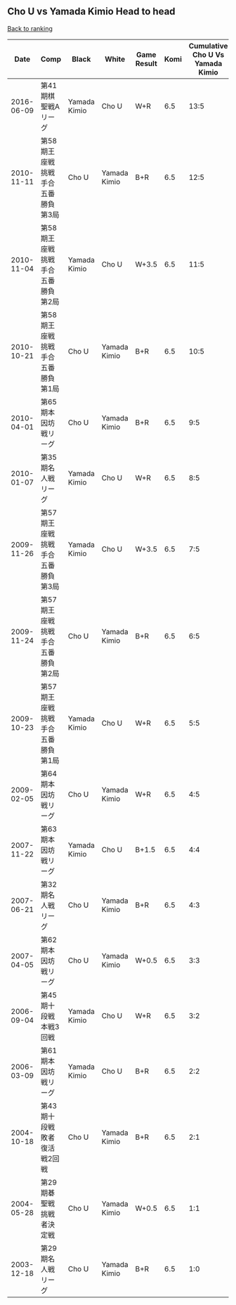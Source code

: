 ## Cho U vs Yamada Kimio Head to head

[Back to ranking](../../index.md)




| **Date** | **Comp** | **Black** | **White** | **Game Result** | **Komi** | **Cumulative Cho U Vs Yamada Kimio** | **Cho U Streak** | **Yamada Kimio Streak** | 
| --- | --- | --- | --- | --- | --- | --- | --- | --- |
| 2016-06-09 | 第41期棋聖戦Aリーグ | Yamada Kimio | Cho U | W+R | 6.5 | 13:5 | 9 | 0 | 
| 2010-11-11 | 第58期王座戦挑戦手合五番勝負第3局 | Cho U | Yamada Kimio | B+R | 6.5 | 12:5 | 8 | 0 | 
| 2010-11-04 | 第58期王座戦挑戦手合五番勝負第2局 | Yamada Kimio | Cho U | W+3.5 | 6.5 | 11:5 | 7 | 0 | 
| 2010-10-21 | 第58期王座戦挑戦手合五番勝負第1局 | Cho U | Yamada Kimio | B+R | 6.5 | 10:5 | 6 | 0 | 
| 2010-04-01 | 第65期本因坊戦リーグ | Cho U | Yamada Kimio | B+R | 6.5 | 9:5 | 5 | 0 | 
| 2010-01-07 | 第35期名人戦リーグ | Yamada Kimio | Cho U | W+R | 6.5 | 8:5 | 4 | 0 | 
| 2009-11-26 | 第57期王座戦挑戦手合五番勝負第3局 | Yamada Kimio | Cho U | W+3.5 | 6.5 | 7:5 | 3 | 0 | 
| 2009-11-24 | 第57期王座戦挑戦手合五番勝負第2局 | Cho U | Yamada Kimio | B+R | 6.5 | 6:5 | 2 | 0 | 
| 2009-10-23 | 第57期王座戦挑戦手合五番勝負第1局 | Yamada Kimio | Cho U | W+R | 6.5 | 5:5 | 1 | 0 | 
| 2009-02-05 | 第64期本因坊戦リーグ | Cho U | Yamada Kimio | W+R | 6.5 | 4:5 | 0 | 2 | 
| 2007-11-22 | 第63期本因坊戦リーグ | Yamada Kimio | Cho U | B+1.5 | 6.5 | 4:4 | 0 | 1 | 
| 2007-06-21 | 第32期名人戦リーグ | Cho U | Yamada Kimio | B+R | 6.5 | 4:3 | 1 | 0 | 
| 2007-04-05 | 第62期本因坊戦リーグ | Cho U | Yamada Kimio | W+0.5 | 6.5 | 3:3 | 0 | 1 | 
| 2006-09-04 | 第45期十段戦本戦3回戦 | Yamada Kimio | Cho U | W+R | 6.5 | 3:2 | 1 | 0 | 
| 2006-03-09 | 第61期本因坊戦リーグ | Yamada Kimio | Cho U | B+R | 6.5 | 2:2 | 0 | 1 | 
| 2004-10-18 | 第43期十段戦敗者復活戦2回戦 | Cho U | Yamada Kimio | B+R | 6.5 | 2:1 | 1 | 0 | 
| 2004-05-28 | 第29期碁聖戦挑戦者決定戦 | Cho U | Yamada Kimio | W+0.5 | 6.5 | 1:1 | 0 | 1 | 
| 2003-12-18 | 第29期名人戦リーグ | Cho U | Yamada Kimio | B+R | 6.5 | 1:0 | 1 | 0 |




